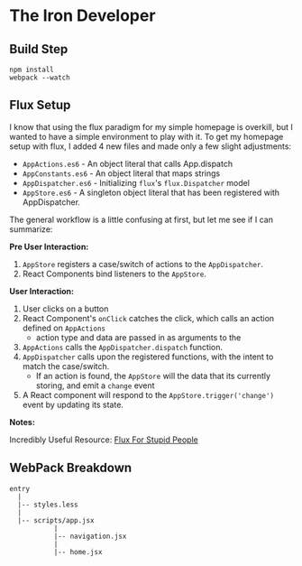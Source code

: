 # The Iron Developer


## Build Step

```
npm install
webpack --watch
```

## Flux Setup

I know that using the flux paradigm for my simple homepage is overkill, but I wanted to have a simple environment to
play with it. To get my homepage setup with flux, I added 4 new files and made only a few slight adjustments:

* `AppActions.es6` - An object literal that calls App.dispatch
* `AppConstants.es6` - An object literal that maps strings
* `AppDispatcher.es6` - Initializing `flux`'s `flux.Dispatcher` model
* `AppStore.es6` - A singleton object literal that has been registered with AppDispatcher.

The general workflow is a little confusing at first, but let me see if I can summarize:

**Pre User Interaction:**

1. `AppStore` registers a case/switch of actions to the `AppDispatcher`.
2. React Components bind listeners to the `AppStore`.

**User Interaction:**

1. User clicks on a button
2. React Component's `onClick` catches the click, which calls an action defined on `AppActions`
	* action type and data are passed in as arguments to the
3. `AppActions` calls the `AppDispatcher.dispatch` function.
4. `AppDispatcher` calls upon the registered functions, with the intent to match the case/switch.
    * If an action is found, the `AppStore` will the data that its currently storing, and emit a `change` event
5. A React component will respond to the `AppStore.trigger('change')` event by updating its state.

**Notes:**

Incredibly Useful Resource: [Flux For Stupid People](http://blog.andrewray.me/flux-for-stupid-people/)


## WebPack Breakdown

```
entry
  |
  |-- styles.less
  |
  |-- scripts/app.jsx
           |
           |-- navigation.jsx
           |
           |-- home.jsx
```